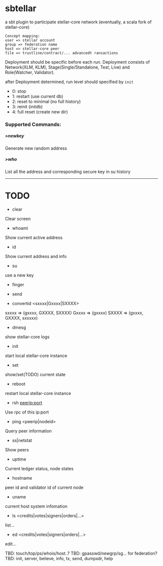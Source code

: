 sbtellar
=========

a sbt plugin to participate stellar-core network (eventually, a scala fork of stellar-core)

```
Concept mapping:
user => stellar account
group => federation name
host => stellar-core peer
file => trustline/contract/... advancedt ransactions
```

Deployment should be specific before each run.
Deployment consists of Network(XLM, KLM), Stage(Single/Standalone, Test, Live) and Role(Watcher, Validator).

after Deployment determined, run level should specified by `init`

- 0: stop
- 1: restart (use current db)
- 2: reset to minimal (no full history)
- 3: reinit (initdb)
- 4: full reset (create new dir)

### Supported Commands:

##### \>newkey

Generate new random address

##### \>who

List all the address and corresponding secure key in su history

---

# TODO

* clear

Clear screen

* whoami

Show current active address

* id

Show current address and info

* su <newSecureKey>

use a new key

* finger <otheracct>

* send <otheracct> <amount>

* convertid <sxxxx|Gxxxx|SXXXX>

sxxxx => (gxxxx, GXXXX, SXXXX)
Gxxxx => (gxxxx)
SXXXX => (gxxxx, GXXXX, sxxxxx)

* dmesg

show stellar-core logs

* init

start local stellar-core instance

* set

show/set(TODO) current state

* reboot

restart local stellar-core instance

* rsh <peerip:port>

Use rpc of this ip:port

* ping <peerip|nodeid>

Query peer information

* ss|netstat

Show peers

* uptime

Current ledger status, node states

* hostname

peer id and validator id of current node

* uname

current host system infomation

* ls <credits|votes|signers|orders|...>

list...

* ed <credits|votes|signers|orders|...>

edit...

TBD: touch/top/ps/whois/host..?
TBD: gpasswd/newgrp/sg... for federation?
TBD: init, server, believe, info, tx, send, dumpxdr, help
